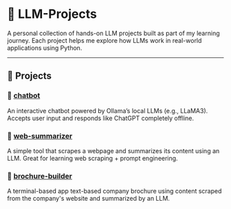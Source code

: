 # 🧠 LLM-Projects

A personal collection of hands-on LLM projects built as part of my learning journey. Each project helps me explore how LLMs work in real-world applications using Python.


---

## 📁 Projects

### 🔹 [chatbot](chatbot/)
An interactive chatbot powered by Ollama’s local LLMs (e.g., LLaMA3). Accepts user input and responds like ChatGPT completely offline.

### 🔹 [web-summarizer](web-summarizer/)
A simple tool that scrapes a webpage and summarizes its content using an LLM. Great for learning web scraping + prompt engineering.

### 🔹 [brochure-builder](business-brochure-generator/)
A terminal-based app text-based company brochure using content scraped from the company's website and summarized by an LLM.






